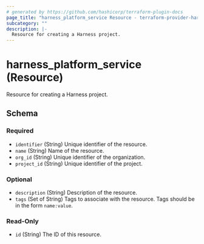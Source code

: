 ```yaml
---
# generated by https://github.com/hashicorp/terraform-plugin-docs
page_title: "harness_platform_service Resource - terraform-provider-harness"
subcategory: ""
description: |-
  Resource for creating a Harness project.
---
```


# harness_platform_service (Resource)

Resource for creating a Harness project.



<!-- schema generated by tfplugindocs -->
## Schema

### Required

- `identifier` (String) Unique identifier of the resource.
- `name` (String) Name of the resource.
- `org_id` (String) Unique identifier of the organization.
- `project_id` (String) Unique identifier of the project.

### Optional

- `description` (String) Description of the resource.
- `tags` (Set of String) Tags to associate with the resource. Tags should be in the form `name:value`.

### Read-Only

- `id` (String) The ID of this resource.


